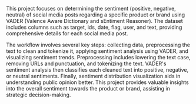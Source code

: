 This project focuses on determining the sentiment (positive, negative, neutral) of social media posts regarding a specific product 
or brand using VADER (Valence Aware Dictionary and sEntiment Reasoner). 
The dataset includes columns such as target, ids, date, flag, user, and text, providing comprehensive details for each social media post.

The workflow involves several key steps: collecting data, preprocessing the text to clean and tokenize it, applying sentiment analysis using VADER, and visualizing sentiment trends. Preprocessing includes lowering the text case, removing URLs and punctuation, and tokenizing the text. VADER's sentiment analysis then classifies each cleaned text into positive, negative, or neutral sentiments. Finally, sentiment distribution visualization aids in understanding public opinion better. 
This project provides valuable insights into the overall sentiment towards the product or brand, assisting in strategic decision-making.
